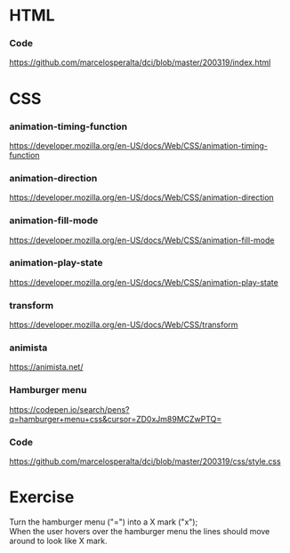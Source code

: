 # HTML

### Code

https://github.com/marcelosperalta/dci/blob/master/200319/index.html

# CSS

### animation-timing-function

https://developer.mozilla.org/en-US/docs/Web/CSS/animation-timing-function

### animation-direction

https://developer.mozilla.org/en-US/docs/Web/CSS/animation-direction


### animation-fill-mode

https://developer.mozilla.org/en-US/docs/Web/CSS/animation-fill-mode

### animation-play-state

https://developer.mozilla.org/en-US/docs/Web/CSS/animation-play-state

### transform

https://developer.mozilla.org/en-US/docs/Web/CSS/transform

### animista

https://animista.net/

### Hamburger menu

https://codepen.io/search/pens?q=hamburger+menu+css&cursor=ZD0xJm89MCZwPTQ=

### Code

https://github.com/marcelosperalta/dci/blob/master/200319/css/style.css

# Exercise

Turn the hamburger menu ("=") into a X mark ("x");  
When the user hovers over the hamburger menu the lines should move around to look like X mark.